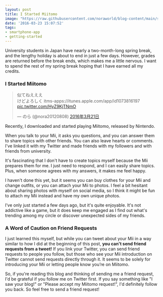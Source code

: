```yaml
---
layout: post
title: I Started Miitomo
image: "https://raw.githubusercontent.com/noraworld/blog-content/main/start-miitomo/miitomo.png"
date: '2016-03-23 15:07:52'
tags:
- smartphone-app
- getting-started
---
```


University students in Japan have nearly a two-month-long spring break, and the lengthy holiday is about to end in just a few days. However, grades are returned before the break ends, which makes me a little nervous. I want to spend the rest of my spring break hoping that I have earned all my credits.

### I Started Miitomo
<blockquote class="twitter-tweet" data-lang="ja"><p lang="ja" dir="ltr">似てねえええ<br>けどよろしく itms-apps://itunes.apple.com/app/id1073816197 <a href="https://t.co/HyZ9KjTNmO">pic.twitter.com/HyZ9KjTNmO</a></p>&mdash; のら (@nora20120808) <a href="https://twitter.com/nora20120808/status/711961285382918144">2016年3月21日</a></blockquote>
<script async src="//platform.twitter.com/widgets.js" charset="utf-8"></script>

Recently, I downloaded and started playing Miitomo, released by Nintendo.

When you talk to your Mii, it asks you questions, and you can answer them to share topics with other friends. You can also leave hearts or comments. I've linked it with my Twitter and made friends with my followers and with friends from university.

It's fascinating that I don't have to create topics myself because the Mii prepares them for me. I just need to respond, and I can easily share topics. Plus, when someone agrees with my answers, it makes me feel happy.

I haven't done this yet, but it seems you can buy clothes for your Mii and change outfits, or you can attach your Mii to photos. I feel a bit hesitant about sharing photos with myself on social media, so I think it might be fun to attach my Mii instead and have my own unique photos.

I’ve only just started a few days ago, but it's quite enjoyable. It's not addictive like a game, but it does keep me engaged as I find out what's trending among my circle or discover unexpected sides of my friends.

### A Word of Caution on Friend Requests
I just learned this myself, but while you can tweet about your Mii in a way similar to how I did at the beginning of this post, **you can't send friend requests from a tweet!** If you link your Twitter, you can send friend requests to people you follow, but those who see your Mii introduction on Twitter cannot send requests directly through it. It seems to be solely for introducing your Mii or letting people know you’re on Miitomo.

So, if you're reading this blog and thinking of sending me a friend request, I'd be grateful if you follow me on Twitter first. If you say something like "I saw your blog!" or "Please accept my Miitomo request!", I'd definitely follow you back. So feel free to send a friend request!
